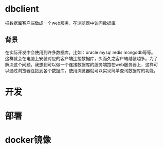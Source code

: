 # dbclient
把数据库客户端做成一个web服务，在浏览器中访问数据库
## 背景
在实际开发中会使用到许多数据库，比如：oracle mysql redis mongodb等等。这样就会在电脑上安装对应的客户端连接数据库，久而久之客户端越装越多。为了解决这个问题，我想到可以做一个连接数据库的服务端跑在web服务器上，这样可以通过浏览器连接到各个数据库，使用浏览器就可以实现简单查询数据库的功能。
# 开发
# 部署
# docker镜像